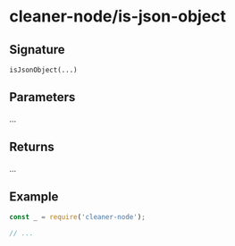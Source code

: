 # cleaner-node/is-json-object

## Signature

`isJsonObject(...)`

## Parameters

...

## Returns

...

## Example

```javascript
const _ = require('cleaner-node');

// ...
```
